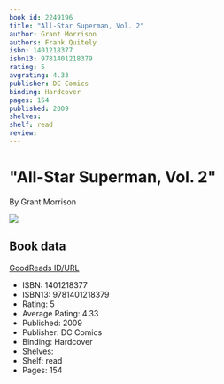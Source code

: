 ```yaml
---
book id: 2249196
title: "All-Star Superman, Vol. 2"
author: Grant Morrison
authors: Frank Quitely
isbn: 1401218377
isbn13: 9781401218379
rating: 5
avgrating: 4.33
publisher: DC Comics
binding: Hardcover
pages: 154
published: 2009
shelves: 
shelf: read
review: 
---
```


# "All-Star Superman, Vol. 2"

By Grant Morrison

![](https://i.gr-assets.com/images/S/compressed.photo.goodreads.com/books/1320477944l/2249196.jpg)

## Book data

[GoodReads ID/URL](https://www.goodreads.com/book/show/2249196)

- ISBN: 1401218377
- ISBN13: 9781401218379
- Rating: 5
- Average Rating: 4.33
- Published: 2009
- Publisher: DC Comics
- Binding: Hardcover
- Shelves: 
- Shelf: read
- Pages: 154

